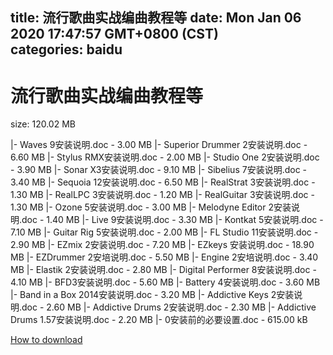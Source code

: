 
title: 流行歌曲实战编曲教程等
date: Mon Jan 06 2020 17:47:57 GMT+0800 (CST)    
categories: baidu
---

# 流行歌曲实战编曲教程等
size: 120.02 MB
 
 
|- Waves 9安装说明.doc - 3.00 MB
|- Superior Drummer 2安装说明.doc - 6.60 MB
|- Stylus RMX安装说明.doc - 2.00 MB
|- Studio One 2安装说明.doc - 3.90 MB
|- Sonar X3安装说明.doc - 9.10 MB
|- Sibelius 7安装说明.doc - 3.40 MB
|- Sequoia 12安装说明.doc - 6.50 MB
|- RealStrat 3安装说明.doc - 1.30 MB
|- RealLPC 3安装说明.doc - 1.20 MB
|- RealGuitar 3安装说明.doc - 1.30 MB
|- Ozone 5安装说明.doc - 3.00 MB
|- Melodyne Editor 2安装说明.doc - 1.40 MB
|- Live 9安装说明.doc - 3.30 MB
|- Kontkat 5安装说明.doc - 7.10 MB
|- Guitar Rig 5安装说明.doc - 2.00 MB
|- FL Studio 11安装说明.doc - 2.90 MB
|- EZmix 2安装说明.doc - 7.20 MB
|- EZkeys 安装说明.doc - 18.90 MB
|- EZDrummer 2安培说明.doc - 5.50 MB
|- Engine 2安培说明.doc - 3.40 MB
|- Elastik 2安装说明.doc - 2.80 MB
|- Digital Performer 8安装说明.doc - 4.10 MB
|- BFD3安装说明.doc - 5.60 MB
|- Battery 4安装说明.doc - 3.60 MB
|- Band in a Box 2014安装说明.doc - 3.20 MB
|- Addictive Keys 2安装说明.doc - 2.60 MB
|- Addictive Drums 2安装说明.doc - 2.30 MB
|- Addictive Drums 1.57安装说明.doc - 2.20 MB
|- 0安装前的必要设置.doc - 615.00 kB

[How to download](https://bpcam.bemobtrk.com/go/2ceec3aa-1ca2-46d6-b9ff-aaa5c184517c?jno=4401)